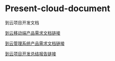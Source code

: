 # Present-cloud-document
到云项目开发文档

[到云移动端产品需求文档链接](https://github.com/linxinyu3/Present-cloud-document/blob/main/114_到云移动端产品需求文档.docx)


[到云管理系统产品需求文档链接](https://github.com/linxinyu3/Present-cloud-document/blob/main/114_到云管理系统产品需求文档.docx)


[到云项目开发总结报告链接](https://github.com/linxinyu3/Present-cloud-document/blob/main/114_项目开发总结报告.docx)
